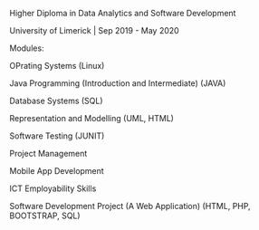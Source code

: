 Higher Diploma in Data Analytics and Software Development

University of Limerick | Sep 2019 - May 2020

Modules:

OPrating Systems (Linux)

Java Programming (Introduction and Intermediate) (JAVA)

Database Systems (SQL)

Representation and Modelling (UML, HTML)

Software Testing (JUNIT)

Project Management

Mobile App Development

ICT Employability Skills

Software Development Project (A Web Application) (HTML, PHP, BOOTSTRAP, SQL)
